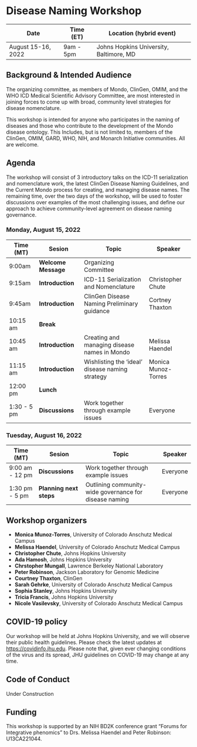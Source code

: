# Disease Naming Workshop

Date | Time (ET) | Location (hybrid event)
-- | -- | --
August 15-16, 2022 | 9am - 5pm |  Johns Hopkins University, Baltimore, MD

## Background & Intended Audience
The organizing committee, as members of Mondo, ClinGen, OMIM, and the WHO ICD Medical Scientific Advisory Committee, are most interested in joining forces to come up with broad, community level strategies for disease nomenclature. 

This workshop is intended for anyone who participates in the naming of diseases and those who contribute to the development of the Mondo disease ontology. This Includes, but is not limited to, members of the ClinGen, OMIM, GARD, WHO, NIH, and Monarch Initiative communities. All are welcome. 
  
## Agenda
The workshop will consist of 3 introductory talks on the ICD-11 serialization and nomenclature work, the latest ClinGen Disease Naming Guidelines, and the Current Mondo process for creating, and managing disease names. The remaining time, over the two days of the workshop, will be used to foster discussions over examples of the most challenging issues, and define our approach to achieve community-level agreement on disease naming governance. 

### Monday, August 15, 2022

Time (MT) | Sesion | Topic | Speaker
-- | -- | -- | --
9:00am | **Welcome Message** | Organizing Committee
9:15am | **Introduction** | ICD-11 Serialization and Nomenclature | Christopher Chute
9:45am | **Introduction** | ClinGen Disease Naming Preliminary guidance | Cortney Thaxton
10:15 am | **Break** | |
10:45 am | **Introduction** | Creating and managing disease names in Mondo | Melissa Haendel
11:15 am | **Introduction** | Wishlisting the ‘ideal’ disease naming strategy | Monica Munoz-Torres
12:00 pm | **Lunch** | | 
1:30 - 5 pm | **Discussions** | Work together through example issues | Everyone

### Tuesday, August 16, 2022
Time (MT) | Sesion | Topic | Speaker
-- | -- | -- | --
9:00 am - 12 pm | **Discussions** | Work together through example issues | Everyone
1:30 pm - 5 pm | **Planning next steps** | Outlining community-wide governance for disease naming | Everyone

## Workshop organizers
- **Monica Munoz-Torres**, University of Colorado Anschutz Medical Campus
- **Melissa Haendel**, University of Colorado Anschutz Medical Campus
- **Christopher Chute**, Johns Hopkins University
- **Ada Hamosh**, Johns Hopkins University
- **Chrstopher Mungall**, Lawrence Berkeley National Laboratory
- **Peter Robinson**, Jackson Laboratory for Genomic Medicine
- **Courtney Thaxton**, ClinGen
- **Sarah Gehrke**, University of Colorado Anschutz Medical Campus
- **Sophia Stanley**, Johns Hopkins University
- **Tricia Francis**, Johns Hopkins University
- **Nicole Vasilevsky**, University of Colorado Anschutz Medical Campus

## COVID-19 policy

Our workshop will be held at Johns Hopkins University, and we will observe their public health guidelines. Please check the latest updates at https://covidinfo.jhu.edu.
Please note that, given ever changing conditions of the virus and its spread, JHU guidelines on COVID-19 may change at any time.  

## Code of Conduct

Under Construction 

## Funding
This workshop is supported by an NIH BD2K conference grant “Forums for Integrative phenomics” to Drs. Melissa Haendel and Peter Robinson: U13CA221044.
